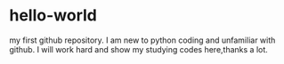 # hello-world
my first github repository.
I am new to python coding and unfamiliar with github. 
I will work hard and show my studying codes here,thanks a lot.
